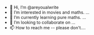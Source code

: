 - 👋 Hi, I’m @areyoualwrite
- 👀 I’m interested in movies and maths. ...
- 🌱 I’m currently learning pure maths. ...
- 💞️ I’m looking to collaborate on ...
- 📫 How to reach me -- please don't....

<!---
areyoualwrite/areyoualwrite is a ✨ special ✨ repository because its `README.md` (this file) appears on your GitHub profile.
You can click the Preview link to take a look at your changes.
--->

